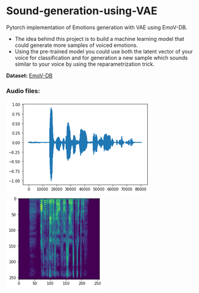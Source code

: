 # Sound-generation-using-VAE
Pytorch implementation of Emotions generation with VAE using EmoV-DB.

- The idea behind this project is to build a machine learning model that could generate more samples of voiced emotions.
- Using the pre-trained model you could use both the latent vector of your voice for classification and for generation a new sample which sounds similar to your voice by using the reparametrization trick. 

**Dataset:**
[EmoV-DB](https://github.com/numediart/EmoV-DB)

### Audio files:
![Audio](/../images/audio.png)
![Spectrogram](/../images/spectrogram.png)
